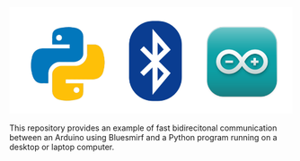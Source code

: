 <img src=media/pysmirfduino.png width=600>

This repository provides an example of fast bidirecitonal communication between
an Arduino using Bluesmirf and a Python program running on a desktop or laptop 
computer.   
